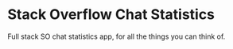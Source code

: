 # Stack Overflow Chat Statistics
Full stack SO chat statistics app, for all the things you can think of.
